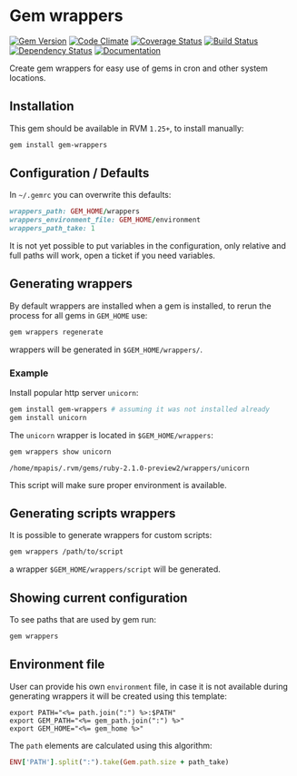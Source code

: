 # Gem wrappers

[![Gem Version](https://badge.fury.io/rb/gem-wrappers.png)](http://rubygems.org/gems/gem-wrappers)
[![Code Climate](https://codeclimate.com/github/rvm/gem-wrappers.png)](https://codeclimate.com/github/rvm/gem-wrappers)
[![Coverage Status](https://coveralls.io/repos/rvm/gem-wrappers/badge.png?branch=master)](https://coveralls.io/r/rvm/gem-wrappers?branch=master)
[![Build Status](https://travis-ci.org/rvm/gem-wrappers.png?branch=master)](https://travis-ci.org/rvm/gem-wrappers)
[![Dependency Status](https://gemnasium.com/rvm/gem-wrappers.png)](https://gemnasium.com/rvm/gem-wrappers)
[![Documentation](http://b.repl.ca/v1/yard-docs-blue.png)](http://rubydoc.info/gems/gem-wrappers/frames)

Create gem wrappers for easy use of gems in cron and other system locations.

## Installation

This gem should be available in RVM `1.25+`, to install manually:

```bash
gem install gem-wrappers
```

## Configuration / Defaults

In `~/.gemrc` you can overwrite this defaults:

```ruby
wrappers_path: GEM_HOME/wrappers
wrappers_environment_file: GEM_HOME/environment
wrappers_path_take: 1
```

It is not yet possible to put variables in the configuration,
only relative and full paths will work, open a ticket if you need variables.

## Generating wrappers

By default wrappers are installed when a gem is installed,
to rerun the process for all gems in `GEM_HOME` use:

```bash
gem wrappers regenerate
```

wrappers will be generated in `$GEM_HOME/wrappers/`.

### Example

Install popular http server `unicorn`:

```bash
gem install gem-wrappers # assuming it was not installed already
gem install unicorn
```

The `unicorn` wrapper is located in `$GEM_HOME/wrappers`:

```bash
gem wrappers show unicorn
```

```ssh
/home/mpapis/.rvm/gems/ruby-2.1.0-preview2/wrappers/unicorn
```

This script will make sure proper environment is available.

## Generating scripts wrappers

It is possible to generate wrappers for custom scripts:

```bash
gem wrappers /path/to/script
```

a wrapper `$GEM_HOME/wrappers/script` will be generated.

## Showing current configuration

To see paths that are used by gem run:

```bash
gem wrappers
```

## Environment file

User can provide his own `environment` file,
in case it is not available during generating wrappers it will be created using this template:

```erb
export PATH="<%= path.join(":") %>:$PATH"
export GEM_PATH="<%= gem_path.join(":") %>"
export GEM_HOME="<%= gem_home %>"
```

The `path` elements are calculated using this algorithm:

```ruby
ENV['PATH'].split(":").take(Gem.path.size + path_take)
```
